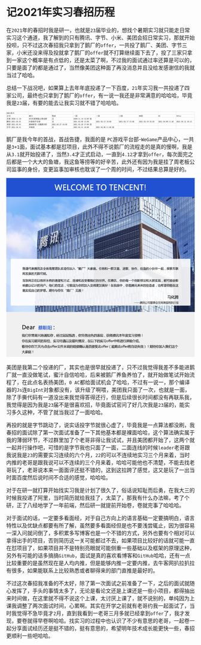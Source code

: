 # 记2021年实习春招历程
在`2021`年的春招时我是研一，也就是`23`届毕业的，想找个暑期实习就只能走日常实习这个通道，我了解到的只有腾讯、字节、小米、美团会招日常实习，那就开始投呗，只不过这次春招我只拿到了鹅厂的`offer`，一共投了鹅厂、美团、字节三家，小米还没来得及投就拿了鹅厂的`offer`就不打算继续面下去了，投了三家只拿到一家这个概率是有点低的，还是太菜了啊，不过我的面试通过率还算是可以的，只要是面了的都是通过了，当然像美团这种面了再没消息并且没给发感谢信的我就当过了哈哈。

总结一下战况吧，如果算上去年年底投递了一下百度，`21`年实习我一共投递了四家公司，最终也只拿到了鹅厂的`offer`，有一说一我还是非常满意的哈哈哈，毕竟我是`23`届，有要的能去让我实习就不错了哈哈哈。

![](screenshots/2022-03-30-16-15-23.png)


鹅厂是我今年的首战，首战告捷，我面的是 `PC`游戏平台部-`WeGame`产品中心，一共是`3+1`面，面试基本都是怼项目，此外不得不说鹅厂的流程走的是真的慢啊，我是从`3.1`就开始投递了，当然`3.4`才正式启动，一直到`4.12`才拿到`offer`，每次面完之后都是一个大大的鱼塘，我这鱼等捞等的好辛苦，此外还有因为我是挂了周老板公司监事的身份，变更监事加审核也耽误了一个周的时间，不过结果总算是好的。 

![](screenshots/2022-03-26-09-36-19.png)

美团是我第二个投递的厂，其实也是很早就投递了，只不过我觉得我差不多能进鹅厂就一直没做笔试，蜜汁自信哈哈，后来被鹅厂养鱼养怕了，就开始做笔试开始流程了，在此点名表扬美团，`0 AC`都给面试机会了哈哈，不过有一说一，那个编译器的`Js`连`BigInt`对象都没有，该升级了啊喂，美团我只面了一次，也就是一面，除了手撕代码有一道没出来我觉得答得还行，但是后续很长时间都没有再联系我，我觉得是因为我是`23`届不是很喜欢招，毕竟面试官问了好几次我是`23`届的，能实习多久这种，不管了就当我过了一面哈哈。 

再投的就是字节跳动了，说实话投字节就很心虚了，毕竟我是一点算法都没刷，我春招的面试除了第一次面试准备了一下其他基本都是裸面哈哈，这个算法确实属于我的薄弱环节，不过群里加了个老哥非得让我试试，并且美团都开始了，这两个就一起并行操作吧，可惜的是字节我也只面了一面，二面连线的时候`leader`老哥跟我说我是`23`的需要实习连续的六个月，`22`的可以不连续地实习三个月来着，当时内推的老哥是跟我说可以不连续的三个月来着，哈哈可能他也不清楚，不能去找老哥玩了，老哥说本来一面面评还挺不错的，这到这拉跨了感觉，这又是玩了一出当时面百度然后说时间不合适的感觉，哈哈哈。

对于在研一就打算开始找实习我是计划了很久了，俗话说知耻而后勇，在我大三的时候我投递了阿里，当时简历就给我挂了，太菜了，那我有什么办法嘛，考了个研，正了八经地学了一年前端，然后研一就提前开始卷，卷就完事了哈哈哈。

对于面试的话，一定要多看面经，对于自己方向上的语言基础一定要搞明白，语言特性以及优缺点都要有所了解，虽然要多看面经但是也不要浅尝辄止，因为很容易一深入问就问倒了，多积累多写博客也是一个不错的方式，另外也要有个相对可以拿得出手的项目，否则简历这一关可能都过不去，如果项目比较好的话就可能一直在怼项目了，如果项目并不是特别亮眼就可能侧重一些基础以及框架的原理这种，另外有可能的话多搞搞`GitHub`，面试是真的喜欢看博客和`GitHub`哈哈，还有一点比较重要的是虽然现在是人均内推，但是能够内推一定要内推，去牛客网扒拉扒拉有很多，如果能联系上比较熟悉或者聊得来的部门直推是最好的。

不过这次春招我准备的不太好，除了第一次面试之前准备了一下，之后的面试就随心发挥了，手头的事情太多了，无论是看论文还是上课还是一些小项目，都得抽出来时间做，在这里就不得不说这个上课，太讨厌上课了，就不说别的，单纯因为上课我调整了两次面试时间，心累啊。其实在开学之前就有老哥约我一起面试了，当时我觉得不急毕竟才`2`月，直到我看到一老哥三月多就已经拿到`offer`了，我才发现，要卷就得早卷啊哈哈。找实习的过程中也认识了不少有意思的老哥，一起卷一起分享面试经历还是挺不错的，挺有意思的，希望明年技术成长能更快一些，春招更顺利一些吧哈哈。
